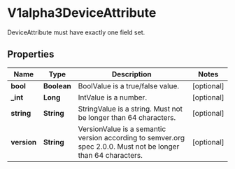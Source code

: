 

# V1alpha3DeviceAttribute

DeviceAttribute must have exactly one field set.

## Properties

| Name | Type | Description | Notes |
|------------ | ------------- | ------------- | -------------|
|**bool** | **Boolean** | BoolValue is a true/false value. |  [optional] |
|**_int** | **Long** | IntValue is a number. |  [optional] |
|**string** | **String** | StringValue is a string. Must not be longer than 64 characters. |  [optional] |
|**version** | **String** | VersionValue is a semantic version according to semver.org spec 2.0.0. Must not be longer than 64 characters. |  [optional] |




